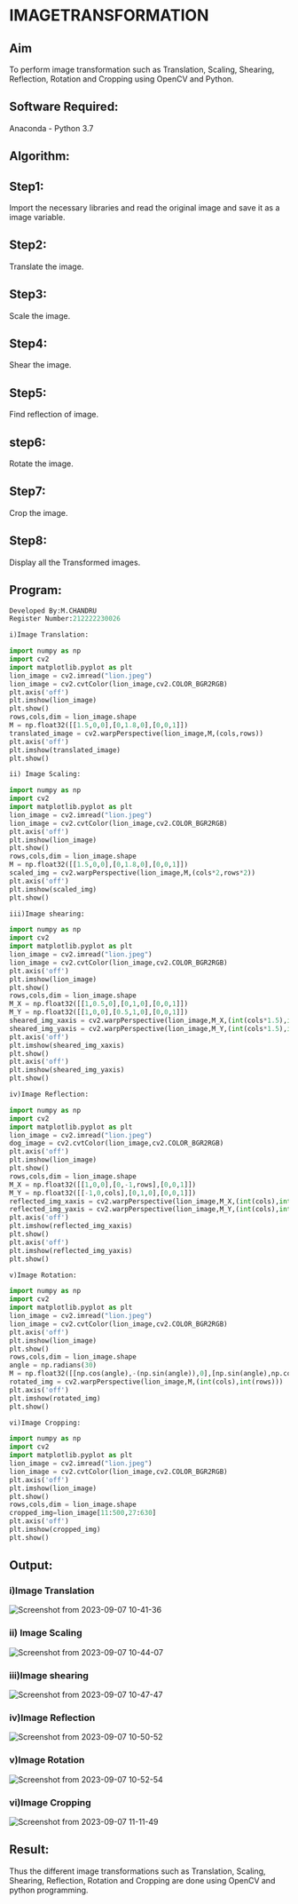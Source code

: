 # IMAGETRANSFORMATION

## Aim
To perform image transformation such as Translation, Scaling, Shearing, Reflection, Rotation and Cropping using OpenCV and Python.

## Software Required:
Anaconda - Python 3.7
## Algorithm:
## Step1:
Import the necessary libraries and read the original image and save it as a image variable.

## Step2:
Translate the image.

## Step3:
Scale the image.

## Step4:
Shear the image.

## Step5:
Find reflection of image.

## step6:
Rotate the image.

## Step7:
Crop the image.

## Step8:
Display all the Transformed images.

## Program:
```python
Developed By:M.CHANDRU
Register Number:212222230026
```
```python
i)Image Translation:

import numpy as np
import cv2
import matplotlib.pyplot as plt
lion_image = cv2.imread("lion.jpeg")
lion_image = cv2.cvtColor(lion_image,cv2.COLOR_BGR2RGB)
plt.axis('off')
plt.imshow(lion_image)
plt.show()
rows,cols,dim = lion_image.shape
M = np.float32([[1.5,0,0],[0,1.8,0],[0,0,1]])
translated_image = cv2.warpPerspective(lion_image,M,(cols,rows))
plt.axis('off')
plt.imshow(translated_image)
plt.show()
```
```python
ii) Image Scaling:

import numpy as np
import cv2
import matplotlib.pyplot as plt
lion_image = cv2.imread("lion.jpeg")
lion_image = cv2.cvtColor(lion_image,cv2.COLOR_BGR2RGB)
plt.axis('off')
plt.imshow(lion_image)
plt.show()
rows,cols,dim = lion_image.shape
M = np.float32([[1.5,0,0],[0,1.8,0],[0,0,1]])
scaled_img = cv2.warpPerspective(lion_image,M,(cols*2,rows*2))
plt.axis('off')
plt.imshow(scaled_img)
plt.show()
```
```python
iii)Image shearing:

import numpy as np
import cv2
import matplotlib.pyplot as plt
lion_image = cv2.imread("lion.jpeg")
lion_image = cv2.cvtColor(lion_image,cv2.COLOR_BGR2RGB)
plt.axis('off')
plt.imshow(lion_image)
plt.show()
rows,cols,dim = lion_image.shape
M_X = np.float32([[1,0.5,0],[0,1,0],[0,0,1]])
M_Y = np.float32([[1,0,0],[0.5,1,0],[0,0,1]])
sheared_img_xaxis = cv2.warpPerspective(lion_image,M_X,(int(cols*1.5),int(rows*1.5)))
sheared_img_yaxis = cv2.warpPerspective(lion_image,M_Y,(int(cols*1.5),int(rows*1.5)))
plt.axis('off')
plt.imshow(sheared_img_xaxis)
plt.show()
plt.axis('off')
plt.imshow(sheared_img_yaxis)
plt.show()
```
```python
iv)Image Reflection:

import numpy as np
import cv2
import matplotlib.pyplot as plt
lion_image = cv2.imread("lion.jpeg")
dog_image = cv2.cvtColor(lion_image,cv2.COLOR_BGR2RGB)
plt.axis('off')
plt.imshow(lion_image)
plt.show()
rows,cols,dim = lion_image.shape
M_X = np.float32([[1,0,0],[0,-1,rows],[0,0,1]])
M_Y = np.float32([[-1,0,cols],[0,1,0],[0,0,1]])
reflected_img_xaxis = cv2.warpPerspective(lion_image,M_X,(int(cols),int(rows)))
reflected_img_yaxis = cv2.warpPerspective(lion_image,M_Y,(int(cols),int(rows)))
plt.axis('off')
plt.imshow(reflected_img_xaxis)
plt.show()
plt.axis('off')
plt.imshow(reflected_img_yaxis)
plt.show()
```
```python
v)Image Rotation:

import numpy as np
import cv2
import matplotlib.pyplot as plt
lion_image = cv2.imread("lion.jpeg")
lion_image = cv2.cvtColor(lion_image,cv2.COLOR_BGR2RGB)
plt.axis('off')
plt.imshow(lion_image)
plt.show()
rows,cols,dim = lion_image.shape
angle = np.radians(30)
M = np.float32([[np.cos(angle),-(np.sin(angle)),0],[np.sin(angle),np.cos(angle),0],[0,0,1]])
rotated_img = cv2.warpPerspective(lion_image,M,(int(cols),int(rows)))
plt.axis('off')
plt.imshow(rotated_img)
plt.show()
```
```python
vi)Image Cropping:

import numpy as np
import cv2
import matplotlib.pyplot as plt
lion_image = cv2.imread("lion.jpeg")
lion_image = cv2.cvtColor(lion_image,cv2.COLOR_BGR2RGB)
plt.axis('off')
plt.imshow(lion_image)
plt.show()
rows,cols,dim = lion_image.shape
cropped_img=lion_image[11:500,27:630]
plt.axis('off')
plt.imshow(cropped_img)
plt.show()
```
## Output:
### i)Image Translation
![Screenshot from 2023-09-07 10-41-36](https://github.com/chandrumathiyazhagan/IMAGETRANSFORMATION/assets/119393023/46e05bcc-57f4-4a5b-a569-869793ed36bc)

### ii) Image Scaling
![Screenshot from 2023-09-07 10-44-07](https://github.com/chandrumathiyazhagan/IMAGETRANSFORMATION/assets/119393023/e3dbc21f-36a6-4438-8bbb-95d265b2f28f)

### iii)Image shearing
![Screenshot from 2023-09-07 10-47-47](https://github.com/chandrumathiyazhagan/IMAGETRANSFORMATION/assets/119393023/a5d89eda-d76b-4c6b-bad7-70d792f249ec)

### iv)Image Reflection
![Screenshot from 2023-09-07 10-50-52](https://github.com/chandrumathiyazhagan/IMAGETRANSFORMATION/assets/119393023/fb6a0da7-533a-4531-b706-5815d046dea8)

### v)Image Rotation
![Screenshot from 2023-09-07 10-52-54](https://github.com/chandrumathiyazhagan/IMAGETRANSFORMATION/assets/119393023/a18702bf-1d65-4148-94f8-0e85c7538344)

### vi)Image Cropping
![Screenshot from 2023-09-07 11-11-49](https://github.com/chandrumathiyazhagan/IMAGETRANSFORMATION/assets/119393023/973013e6-5595-4e92-9eea-fc70be1156df)

## Result: 

Thus the different image transformations such as Translation, Scaling, Shearing, Reflection, Rotation and Cropping are done using OpenCV and python programming.
